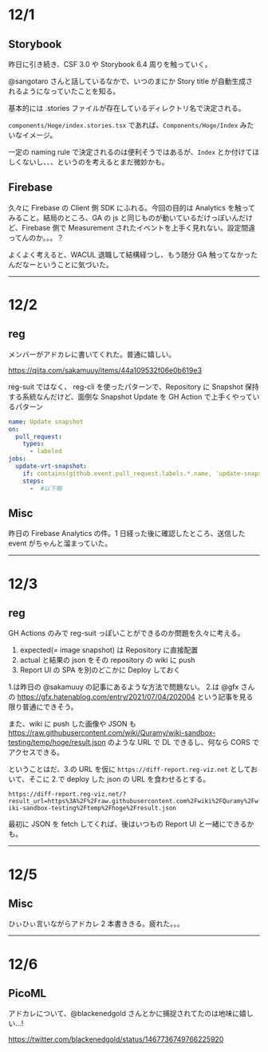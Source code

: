 # 12/1

## Storybook

昨日に引き続き、CSF 3.0 や Storybook 6.4 周りを触っていく。

@sangotaro さんと話しているなかで、いつのまにか Story title が自動生成されるようになっていたことを知る。

基本的には .stories ファイルが存在しているディレクトリ名で決定される。

`components/Hoge/index.stories.tsx` であれば、`Components/Hoge/Index` みたいなイメージ。

一定の naming rule で決定されるのは便利そうではあるが、`Index` とか付けてほしくないし、、、というのを考えるとまだ微妙かも。

## Firebase

久々に Firebase の Client 側 SDK にふれる。今回の目的は Analytics を触ってみること。結局のところ、GA の js と同じものが動いているだけっぽいんだけど、Firebase 側で Measurement されたイベントを上手く見れない。設定間違ってんのか。。。？

よくよく考えると、WACUL 退職して結構経つし、もう随分 GA 触ってなかったんだなーということに気づいた。

---

# 12/2

## reg

メンバーがアドカレに書いてくれた。普通に嬉しい。

https://qiita.com/sakamuuy/items/44a109532f06e0b619e3

reg-suit ではなく、 reg-cli を使ったパターンで、Repository に Snapshot 保持する系統なんだけど、面倒な Snapshot Update を GH Action で上手くやっているパターン

```yaml
name: Update snapshot
on:
  pull_request:
    types:
      - labeled
jobs:
  update-vrt-snapshot:
    if: contains(github.event.pull_request.labels.*.name, 'update-snapshots')
    steps:
      -  #以下略
```

## Misc

昨日の Firebase Analytics の件。1 日経った後に確認したところ、送信した event がちゃんと溜まっていた。

---

# 12/3

## reg

GH Actions のみで reg-suit っぽいことができるのか問題を久々に考える。

1. expected(= image snapshot) は Repository に直接配置
1. actual と結果の json をその repository の wiki に push
1. Report UI の SPA を別のどこかに Deploy しておく

1.は昨日の @sakamuuy の記事にあるような方法で問題ない。 2.は @gfx さんの https://gfx.hatenablog.com/entry/2021/07/04/202004 という記事を見る限り普通にできそう。

また、wiki に push した画像や JSON も https://raw.githubusercontent.com/wiki/Quramy/wiki-sandbox-testing/temp/hoge/result.json のような URL で DL できるし、何なら CORS でアクセスできる。

ということはだ、3.の URL を仮に `https://diff-report.reg-viz.net` としておいて、そこに 2.で deploy した json の URL を食わせるとする。

`https://diff-report.reg-viz.net/?result_url=https%3A%2F%2Fraw.githubusercontent.com%2Fwiki%2FQuramy%2Fwiki-sandbox-testing%2Ftemp%2Fhoge%2Fresult.json`

最初に JSON を fetch してくれば、後はいつもの Report UI と一緒にできるかも。

---

# 12/5

## Misc

ひぃひぃ言いながらアドカレ 2 本書ききる。疲れた。。。

---

# 12/6

## PicoML

アドカレについて、@blackenedgold さんとかに捕捉されてたのは地味に嬉しい...!

https://twitter.com/blackenedgold/status/1467736749766225920
